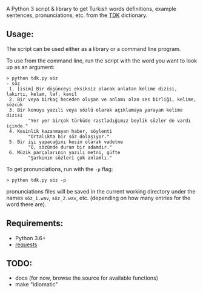 A Python 3 script & library to get Turkish words definitions, example sentences, pronunciations, etc. from the [TDK](https://sozluk.gov.tr/) dictionary.

## Usage:
The script can be used either as a library or a command line program.

To use from the command line, run the script with the word you want to look up as an argument:

    > python tdk.py söz
    - söz
     1. [isim] Bir düşünceyi eksiksiz olarak anlatan kelime dizisi, lakırtı, kelam, laf, kavil
     2. Bir veya birkaç heceden oluşan ve anlamı olan ses birliği, kelime, sözcük
     3. Bir konuyu yazılı veya sözlü olarak açıklamaya yarayan kelime dizisi
            "Yer yer birçok türküde rastladığımız beylik sözler de vardı içinde."
     4. Kesinlik kazanmayan haber, söylenti
            "Ortalıkta bir söz dolaşıyor."
     5. Bir işi yapacağını kesin olarak vadetme
            "O, sözünde duran bir adamdır."
     6. Müzik parçalarının yazılı metni, güfte
            "Şarkının sözleri çok anlamlı."
			
To get pronunciations, run with the `-p` flag:

    > python tdk.py söz -p

pronunciations files will be saved in the current working directory under the names `söz_1.wav`, `söz_2.wav`, etc. (depending on how many entries for the word there are).

## Requirements:
* Python 3.6+
* [requests](https://pypi.org/project/requests/)

## TODO:
* docs (for now, browse the source for available functions)
* make "idiomatic"
